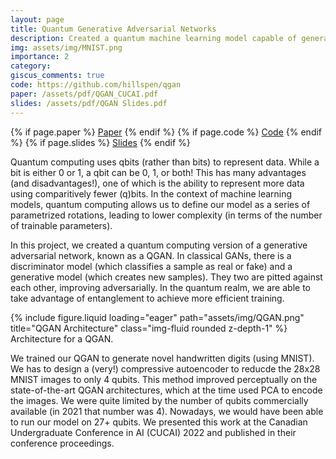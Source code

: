 ```yaml
---
layout: page
title: Quantum Generative Adversarial Networks
description: Created a quantum machine learning model capable of generating handwritten digits.
img: assets/img/MNIST.png
importance: 2
category:
giscus_comments: true
code: https://github.com/hillspen/qgan
paper: /assets/pdf/QGAN_CUCAI.pdf
slides: /assets/pdf/QGAN Slides.pdf
---
```


<div class="mb-3">
  {% if page.paper %}
    <a href="{{ page.paper }}" class="btn btn-sm btn-project-resource mr-1" target="_blank" role="button">Paper</a>
  {% endif %}
    {% if page.code %}
    <a href="{{ page.code }}" class="btn btn-sm btn-project-resource mr-1" target="_blank" role="button">Code</a>
  {% endif %}
  {% if page.slides %}
    <a href="{{ page.slides }}" class="btn btn-sm btn-project-resource mr-1" target="_blank" role="button">Slides</a>
  {% endif %}
</div>

Quantum computing uses qbits (rather than bits) to represent data. While a bit is either 0 or 1, a qbit can be 0, 1, or both! This has many advantages (and disadvantages!), one of which is the ability to represent more data using comparitively fewer (q)bits. In the context of machine learning models, quantum computing allows us to define our model as a series of parametrized rotations, leading to lower complexity (in terms of the number of trainable parameters).

In this project, we created a quantum computing version of a generative adversarial network, known as a QGAN. In classical GANs, there is a discriminator model (which classifies a sample as real or fake) and a generative model (which creates new samples). They two are pitted against each other, improving adversarially. In the quantum realm, we are able to take advantage of entanglement to achieve more efficient training.

<div class="row">
    <div class="col-sm mt-3 mt-md-0">
        {% include figure.liquid loading="eager" path="assets/img/QGAN.png" title="QGAN Architecture" class="img-fluid rounded z-depth-1" %}
    </div>
</div>
<div class="caption">
    Architecture for a QGAN. 
</div>

We trained our QGAN to generate novel handwritten digits (using MNIST). We has to design a (very!) compressive autoencoder to reducde the 28x28 MNIST images to only 4 qubits. This method improved perceptually on the state-of-the-art QGAN architectures, which at the time used PCA to encode the images. We were quite limited by the number of qubits commercially available (in 2021 that number was 4). Nowadays, we would have been able to run our model on 27+ qubits. We presented this work at the Canadian Undergraduate Conference in AI (CUCAI) 2022 and published in their conference proceedings.
